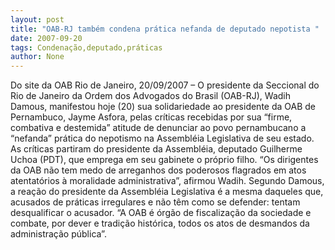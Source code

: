 ```yaml
---
layout: post
title: "OAB-RJ também condena prática nefanda de deputado nepotista "
date: 2007-09-20
tags: Condenação,deputado,práticas
author: None
---
```

Do site da OAB
Rio de Janeiro, 20/09/2007 &ndash; O presidente da Seccional do Rio de Janeiro da Ordem dos Advogados do Brasil (OAB-RJ), Wadih Damous, manifestou hoje (20) sua solidariedade ao presidente da OAB de Pernambuco, Jayme Asfora, pelas cr&iacute;ticas recebidas por sua &ldquo;firme, combativa e destemida&rdquo; atitude de denunciar ao povo pernambucano a &ldquo;nefanda&rdquo; pr&aacute;tica do nepotismo na Assembl&eacute;ia Legislativa de seu estado.
As cr&iacute;ticas partiram do presidente da Assembl&eacute;ia, deputado Guilherme Uchoa (PDT), que emprega em seu gabinete o pr&oacute;prio filho.
&ldquo;Os dirigentes da OAB n&atilde;o tem medo de arreganhos dos poderosos flagrados em atos atentat&oacute;rios &agrave; moralidade administrativa&rdquo;, afirmou Wadih.
Segundo Damous, a rea&ccedil;&atilde;o do presidente da Assembl&eacute;ia Legislativa &eacute; a mesma daqueles que, acusados de pr&aacute;ticas irregulares e n&atilde;o t&ecirc;m como se defender: tentam desqualificar o acusador.
&ldquo;A OAB &eacute; &oacute;rg&atilde;o de fiscaliza&ccedil;&atilde;o da sociedade e combate, por dever e tradi&ccedil;&atilde;o hist&oacute;rica, todos os atos de desmandos da administra&ccedil;&atilde;o p&uacute;blica&rdquo;. 